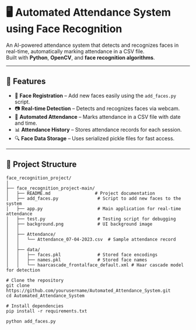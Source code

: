 # 🖥️ Automated Attendance System using Face Recognition

An AI-powered attendance system that detects and recognizes faces in real-time, automatically marking attendance in a CSV file.  
Built with **Python**, **OpenCV**, and **face recognition algorithms**.

---

## 📌 Features
- 🎯 **Face Registration** – Add new faces easily using the `add_faces.py` script.
- 📷 **Real-time Detection** – Detects and recognizes faces via webcam.
- 📝 **Automated Attendance** – Marks attendance in a CSV file with date and time.
- 📊 **Attendance History** – Stores attendance records for each session.
- 🔍 **Face Data Storage** – Uses serialized pickle files for fast access.

---

## 📂 Project Structure
```plaintext
face_recognition_project/
│
├── face_recognition_project-main/
│   ├── README.md                 # Project documentation
│   ├── add_faces.py               # Script to add new faces to the system
│   ├── app.py                     # Main application for real-time attendance
│   ├── test.py                    # Testing script for debugging
│   ├── background.png             # UI background image
│   │
│   ├── Attendance/
│   │   └── Attendance_07-04-2023.csv  # Sample attendance record
│   │
│   ├── data/
│   │   ├── faces.pkl              # Stored face encodings
│   │   ├── names.pkl              # Stored face names
│   │   └── haarcascade_frontalface_default.xml # Haar cascade model for detection

# Clone the repository
git clone https://github.com/yourusername/Automated_Attendance_System.git
cd Automated_Attendance_System

# Install dependencies
pip install -r requirements.txt

python add_faces.py
